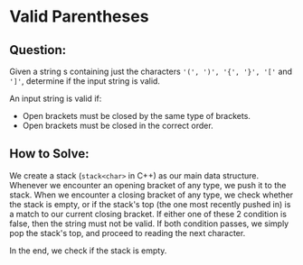 # Valid Parentheses

## Question:

Given a string s containing just the characters `'(', ')', '{', '}', '['` and `']'`, determine if the input string is valid.

An input string is valid if:

- Open brackets must be closed by the same type of brackets.
- Open brackets must be closed in the correct order.

## How to Solve:

We create a stack (`stack<char>` in C++) as our main data
structure. Whenever we encounter an opening bracket of any type, we
push it to the stack. When we encounter a closing bracket of any type,
we check whether the stack is empty, or if the stack's top (the one
most recently pushed in) is a match to our current closing bracket. If
either one of these 2 condition is false, then the string must not be
valid. If both condition passes, we simply pop the stack's top, and
proceed to reading the next character.

In the end, we check if the stack is empty.
